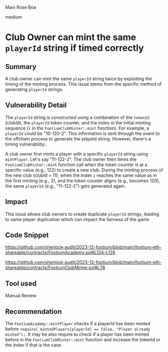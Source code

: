 Main Rose Boa

medium

# Club Owner can mint the same `playerId` string if timed correctly

## Summary

A club owner can mint the same `playerId` string twice by exploiting the timing of the minting process. This issue stems from the specific method of generating `playerId` strings.

## Vulnerability Detail

The `playerId` string is constructed using a combination of the `tokenId` (clubId), the `playerId` token counter, and the index in the initial minting sequence (`i` in the `FootiumClubMinter::mint` function). For example, a `playerId` could be "10-120-2". This information is sent through the event to the offchain process to generate the playeId string. However, there's a timing vulnerability:

A club owner first mints a player with a specific `playerId` string using `mintPlayer`. Let's say "11-122-2".
The club owner then times the `FootiumClubMinter::mint` function call when the token counter is at a specific value (e.g., 122) to create a new club.
During the minting process of the new club (clubId = 11), when the index `i` reaches the same value as in the first minting (e.g., 2), and the token counter aligns (e.g., becomes 120), the same `playerId` (e.g., "11-122-2") gets generated again. 

## Impact

This issue allows club owners to create duplicate `playerId` strings, leading to same player duplication which can impact the fairness of the game


## Code Snippet
https://github.com/sherlock-audit/2023-12-footium/blob/main/footium-eth-shareable/contracts/FootiumAcademy.sol#L124-L126

https://github.com/sherlock-audit/2023-12-footium/blob/main/footium-eth-shareable/contracts/FootiumClubMinter.sol#L78

## Tool used

Manual Review

## Recommendation

The `FootiumAcademy::mintPlayer` checks if a playerId has been minted before `require(_mintedPlayers[playerId] == false, "Player already minted");`. It may be also require to check if a player has been minted before in the `FootiumClubMinter::mint` function and increase the tokenId or the index if that is the case.